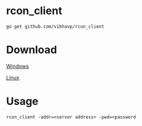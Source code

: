 rcon_client
===========

`go get github.com/vibhavp/rcon_client`

# Download

[Windows](https://github.com/vibhavp/rcon_client/releases/download/1.0/rcon_client_x86.exe)

[Linux](https://github.com/vibhavp/rcon_client/releases/download/1.0/rcon_client_linux)
  
# Usage

`rcon_client -addr=<server address> -pwd=<password`
